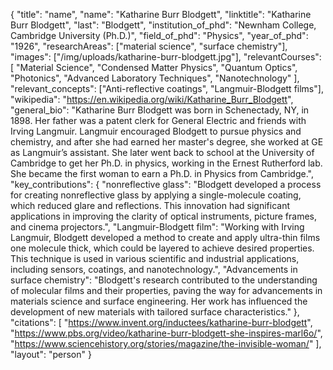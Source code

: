 {
  "title": "name",
  "name": "Katharine Burr Blodgett",
  "linktitle": "Katharine Burr Blodgett",
  "last": "Blodgett",
  "institution_of_phd": "Newnham College, Cambridge University (Ph.D.)",
  "field_of_phd": "Physics",
  "year_of_phd": "1926",
  "researchAreas": ["material science", "surface chemistry"],
  "images": ["/img/uploads/katharine-burr-blodgett.jpg"],
  "relevantCourses": [
    "Material Science",
    "Condensed Matter Physics",
    "Quantum Optics",
    "Photonics",
    "Advanced Laboratory Techniques",
    "Nanotechnology"
  ],
  "relevant_concepts": ["Anti-reflective coatings", "Langmuir-Blodgett films"],
  "wikipedia": "https://en.wikipedia.org/wiki/Katharine_Burr_Blodgett",
  "general_bio": "Katharine Burr Blodgett was born in Schenectady, NY, in 1898. Her father was a patent clerk for General Electric and friends with Irving Langmuir. Langmuir encouraged Blodgett to pursue physics and chemistry, and after she had earned her master's degree, she worked at GE as Langmuir’s assistant. She later went back to school at the University of Cambridge to get her Ph.D. in physics, working in the Ernest Rutherford lab. She became the first woman to earn a Ph.D. in Physics from Cambridge.",
  "key_contributions": {
    "nonreflective glass": "Blodgett developed a process for creating nonreflective glass by applying a single-molecule coating, which reduced glare and reflections. This innovation had significant applications in improving the clarity of optical instruments, picture frames, and cinema projectors.",
    "Langmuir-Blodgett film": "Working with Irving Langmuir, Blodgett developed a method to create and apply ultra-thin films one molecule thick, which could be layered to achieve desired properties. This technique is used in various scientific and industrial applications, including sensors, coatings, and nanotechnology.",
    "Advancements in surface chemistry": "Blodgett's research contributed to the understanding of molecular films and their properties, paving the way for advancements in materials science and surface engineering. Her work has influenced the development of new materials with tailored surface characteristics."
  },
  "citations": [
    "https://www.invent.org/inductees/katharine-burr-blodgett", 
    "https://www.pbs.org/video/katharine-burr-blodgett-she-inspires-marl6o/", 
    "https://www.sciencehistory.org/stories/magazine/the-invisible-woman/"
  ],
  "layout": "person"
}
